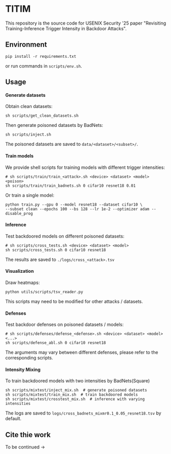 # TITIM

This repository is the source code for USENIX Security '25 paper "Revisiting Training-Inference Trigger Intensity in Backdoor Attacks".



## Environment

```shell
pip install -r requirements.txt
```

or run commands in `scripts/env.sh`.



## Usage

#### Generate datasets

Obtain clean datasets: 

 ```shell
 sh scripts/get_clean_datasets.sh
 ```

Then generate poisoned datasets by BadNets:

```shell
sh scripts/inject.sh
```

The poisoned datasets are saved to `data/<dataset>/<subset>/`.



#### Train models

We provide shell scripts for training models with different trigger intensities: 

```shell
# sh scripts/train/train_<attack>.sh <device> <dataset> <model> <poison>
sh scripts/train/train_badnets.sh 0 cifar10 resnet18 0.01
```

Or train a single model:

```shell
python train.py --gpu 0 --model resnet18 --dataset cifar10 \
--subset clean --epochs 100 --bs 128 --lr 1e-2 --optimizer adam --disable_prog
```



#### Inference

Test backdoored models on different poisoned datasets:

```shell
# sh scripts/cross_tests.sh <device> <dataset> <model>
sh scripts/cross_tests.sh 0 cifar10 resnet18
```

The results are saved to `./logs/cross_<attack>.tsv`



#### Visualization

Draw heatmaps:

```shell
python utils/scripts/tsv_reader.py
```

This scripts may need to be modified for other attacks / datasets.


#### Defenses

Test backdoor defenses on poisoned datasets / models:

```shell
# sh scripts/defenses/defense_<defense>.sh <device> <dataset> <model> <...>
sh scripts/defense_abl.sh 0 cifar10 resnet18
```

The arguments may vary between different defenses, please refer to the corresponding scripts. 


#### Intensity Mixing

To train backdoored models with two intensities by BadNets(Square)

```shell
sh scripts/mixtest/inject_mix.sh  # generate poisoned datasets
sh scripts/mixtest/train_mix.sh  # train backdoored models
sh scripts/mixtest/crosstest_mix.sh  # inference with varying intensities
```

The logs are saved to `logs/cross_badnets_mixmr0.1_0.05_resnet18.tsv` by default.


## Cite thie work

To be continued $\rightarrow$